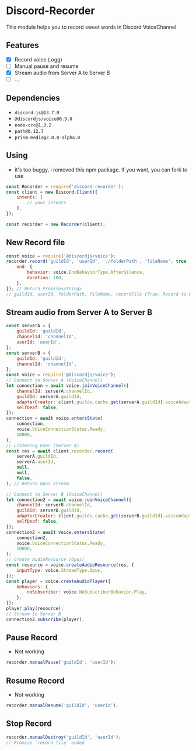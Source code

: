 # Discord-Recorder

This module helps you to record sweet words in Discord VoiceChannel

## Features

- [x] Record voice (.ogg)
- [ ] Manual pause and resume
- [x] Stream audio from Server A to Server B
- [ ] ...

## Dependencies

- `discord.js@13.7.0`
- `@discordjs/voice@0.9.0`
- `node-crc@1.3.2`
- `path@0.12.7`
- `prism-media@2.0.0-alpha.0`

## Using
- it's too buggy, i removed this npm package. If you want, you can fork to use

```js
const Recorder = require('discord-recorder');
const client = new Discord.Client({
	intents: [
		// your intents
	],
});

const recorder = new Recorder(client);
```

## New Record file

```js
const voice = require('@discordjs/voice');
recorder.record('guildId', 'userId', './folderPath', 'fileName', true , {
	end: {
		behavior: voice.EndBehaviorType.AfterSilence,
		duration: 100,
	},
}); // Return Promise<string>
// guildId, userId, folderPath, fileName, recordFile (True: Record to File, False: stream audio from Server A to Server B), options
```

## Stream audio from Server A to Server B

```js
const serverA = {
	guildId: 'guildId',
	channelId: 'channelId',
	userId: 'userId',
};
const serverB = {
	guildId: 'guildId',
	channelId: 'channelId',
};
const voice = require('@discordjs/voice');
// Connect to Server A (VoiceChannel)
let connection = await voice.joinVoiceChannel({
	channelId: serverA.channelId,
	guildId: serverA.guildId,
	adapterCreator: client.guilds.cache.get(serverA.guildId).voiceAdapterCreator,
	selfDeaf: false,
});
connection = await voice.entersState(
	connection,
	voice.VoiceConnectionStatus.Ready,
	10000,
);
// Listening User (Server A)
const res = await client.recorder.record(
	serverA.guildId,
	serverA.userId,
	null,
	null,
	false,
); // Return Opus Stream

// Connect to Server B (VoiceChannel)
let connection2 = await voice.joinVoiceChannel({
	channelId: serverB.channelId,
	guildId: serverB.guildId,
	adapterCreator: client.guilds.cache.get(serverB.guildId).voiceAdapterCreator,
	selfDeaf: false,
});
connection2 = await voice.entersState(
	connection2,
	voice.VoiceConnectionStatus.Ready,
	10000,
);
// Create AudioResource (Opus)
const resource = voice.createAudioResource(res, {
	inputType: voice.StreamType.Opus,
});
const player = voice.createAudioPlayer({
	behaviors: {
		noSubscriber: voice.NoSubscriberBehavior.Play,
	},
});
player.play(resource);
// Stream to Server B
connection2.subscribe(player);
```

## Pause Record

- Not working

```js
recorder.manualPause('guildId', 'userId');
```

## Resume Record

- Not working

```js
recorder.manualResume('guildId', 'userId');
```

## Stop Record

```js
recorder.manualDestroy('guildId', 'userId');
// Promise `record file` ended
```

